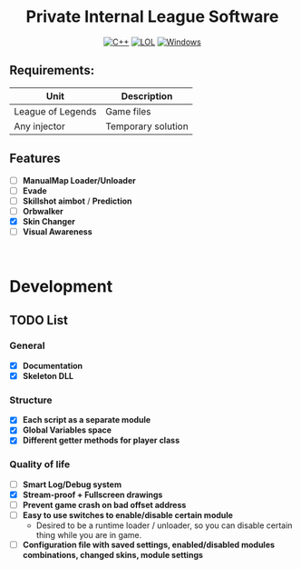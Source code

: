 <div align="center">

   # **Private Internal League Software**

   [![C++](https://img.shields.io/badge/Language-C%2B%2B-%23f34b7d.svg?style=plastic)](https://en.wikipedia.org/wiki/C%2B%2B)
   [![LOL](https://img.shields.io/badge/Game-League%20of%20Legends-445fa5.svg?style=plastic)](https://na.leagueoflegends.com)
   [![Windows](https://img.shields.io/badge/Platform-Windows-0078d7.svg?style=plastic)](https://en.wikipedia.org/wiki/Microsoft_Windows)

</div>

## Requirements:
| Unit              | Description         |
| ----------------- | ------------------- |
| League of Legends | Game files          |
| Any injector      | Temporary solution  |

## Features
- [ ] **ManualMap Loader/Unloader**
- [ ] **Evade**
- [ ] **Skillshot aimbot** / **Prediction**
- [ ] **Orbwalker**
- [x] **Skin Changer**
- [ ] **Visual Awareness**

<br>

# Development

## TODO List
### General
- [x] **Documentation**
- [x] **Skeleton DLL**

### Structure
- [x] **Each script as a separate module**
- [x] **Global Variables space**
- [x] **Different getter methods for player class**

### Quality of life
- [ ] **Smart Log/Debug system**
- [x] **Stream-proof + Fullscreen drawings**
- [ ] **Prevent game crash on bad offset address**
- [ ] **Easy to use switches to enable/disable certain module**
    -  Desired to be a runtime loader / unloader, so you can disable certain thing while you are in game.
- [ ] **Configuration file with saved settings, enabled/disabled modules combinations, changed skins, module settings**

